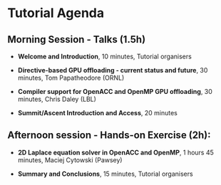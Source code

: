 # Tutorial Agenda
## Morning Session - Talks (1.5h)

* **Welcome and Introduction**, 10 minutes, Tutorial organisers

* **Directive-based GPU offloading - current status and future**, 30 minutes, Tom Papatheodore (ORNL)

* **Compiler support for OpenACC and OpenMP GPU offloading**, 30 minutes, Chris Daley (LBL)

* **Summit/Ascent Introduction and Access**, 20 minutes


## Afternoon session - Hands-on Exercise (2h):

* **2D Laplace equation solver in OpenACC and OpenMP**, 1 hours 45 minutes, Maciej Cytowski (Pawsey)

* **Summary and Conclusions**, 15 minutes, Tutorial organisers  

